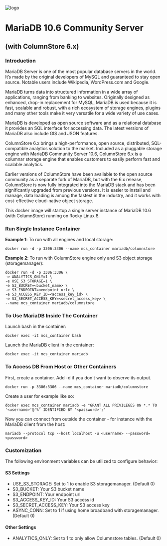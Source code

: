 ![logo](https://raw.githubusercontent.com/mariadb-corporation/mariadb-community-columnstore-docker/master/MDB-HLogo_RGB.jpg)

# MariaDB 10.6 Community Server
## (with ColumnStore 6.x)

### Introduction

MariaDB Server is one of the most popular database servers in the world. It’s made by the original developers of MySQL and guaranteed to stay open source. Notable users include Wikipedia, WordPress.com and Google.

MariaDB turns data into structured information in a wide array of applications, ranging from banking to websites. Originally designed as enhanced, drop-in replacement for MySQL, MariaDB is used because it is fast, scalable and robust, with a rich ecosystem of storage engines, plugins and many other tools make it very versatile for a wide variety of use cases.

MariaDB is developed as open source software and as a relational database it provides an SQL interface for accessing data. The latest versions of MariaDB also include GIS and JSON features.

ColumnStore 6.x brings a high-performance, open source, distributed, SQL-compatible analytics solution to the market. Included as a pluggable storage engine with MariaDB Community Server 10.6, ColumnStore 6.x is a columnar storage engine that enables customers to easily perform fast and scalable analytics.

Earlier versions of ColumnStore have been available to the open source community as a separate fork of MariaDB, but with the 6.x release, ColumnStore is now fully integrated into the MariaDB stack and has been significantly upgraded from previous versions. It is easier to install and manage, data loading is among the fastest in the industry, and it works with cost-effective cloud-native object storage.

This docker image will startup a single server instance of MariaDB 10.6 (with ColumnStore) running on Rocky Linux 8.

### Run Single Instance Container

**Example 1**: To run with all engines and local storage:
```
docker run -d -p 3306:3306 --name mcs_container mariadb/columnstore
```

**Example 2**: To run with ColumnStore engine only and S3 object storage (storagemanager):
```
docker run -d -p 3306:3306 \
-e ANALYTICS_ONLY=1 \
-e USE_S3_STORAGE=1 \
-e S3_BUCKET=<bucket_name> \
-e S3_ENDPOINT=<endpoint_url> \
-e S3_ACCESS_KEY_ID=<access_key_id> \
-e S3_SECRET_ACCESS_KEY=<secret_access_key> \
--name mcs_container mariadb/columnstore
```

### To Use MariaDB Inside The Container

Launch bash in the container:

```
docker exec -it mcs_container bash
```

Launch the MariaDB client in the container:

```
docker exec -it mcs_container mariadb
```

### To Access DB From Host or Other Containers

First, create a container. Add -d if you don't want to observe its output.

```
docker run -p 3306:3306 --name mcs_container mariadb/columnstore
```

Create a user for example like so:

```
docker exec mcs_container mariadb -e "GRANT ALL PRIVILEGES ON *.* TO '<username>'@'%' IDENTIFIED BY '<password>';"
```

Now you can connect from outside the container - for instance with the MariaDB client from the host:

```
mariadb --protocol tcp --host localhost -u <username> --password=<password>
```

### Customization
The following environment variables can be utilized to configure behavior:

#### S3 Settings
*   USE_S3_STORAGE: Set to 1 to enable S3 storagemanager. (Default 0)
*   S3_BUCKET: Your S3 bucket name
*   S3_ENDPOINT: Your endpoint url
*   S3_ACCESS_KEY_ID: Your S3 access id
*   S3_SECRET_ACCESS_KEY: Your S3 access key
*   ASYNC_CONN: Set to 1 if using home broadband with storagemanager. (Default 0)

#### Other Settings
*   ANALYTICS_ONLY: Set to 1 to only allow Columnstore tables. (Default 0)
